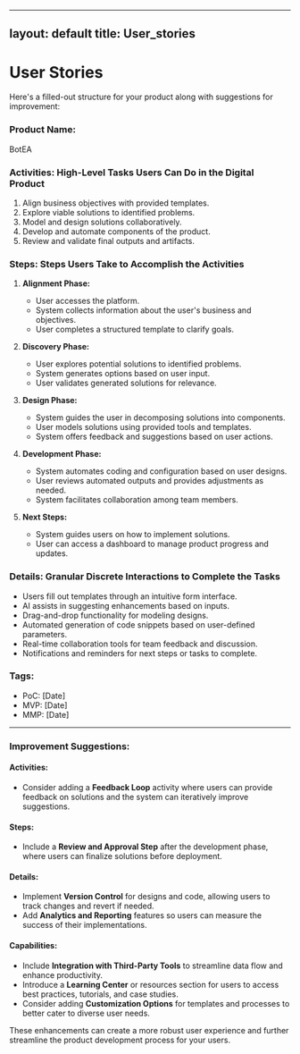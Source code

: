 
---
layout: default
title: User_stories
---

# User Stories

Here's a filled-out structure for your product along with suggestions for improvement:

### **Product Name:**
BotEA

### **Activities: High-Level Tasks Users Can Do in the Digital Product**
1. Align business objectives with provided templates.
2. Explore viable solutions to identified problems.
3. Model and design solutions collaboratively.
4. Develop and automate components of the product.
5. Review and validate final outputs and artifacts.

### **Steps: Steps Users Take to Accomplish the Activities**
1. **Alignment Phase:**
   - User accesses the platform.
   - System collects information about the user's business and objectives.
   - User completes a structured template to clarify goals.

2. **Discovery Phase:**
   - User explores potential solutions to identified problems.
   - System generates options based on user input.
   - User validates generated solutions for relevance.

3. **Design Phase:**
   - System guides the user in decomposing solutions into components.
   - User models solutions using provided tools and templates.
   - System offers feedback and suggestions based on user actions.

4. **Development Phase:**
   - System automates coding and configuration based on user designs.
   - User reviews automated outputs and provides adjustments as needed.
   - System facilitates collaboration among team members.

5. **Next Steps:**
   - System guides users on how to implement solutions.
   - User can access a dashboard to manage product progress and updates.

### **Details: Granular Discrete Interactions to Complete the Tasks**
- Users fill out templates through an intuitive form interface.
- AI assists in suggesting enhancements based on inputs.
- Drag-and-drop functionality for modeling designs.
- Automated generation of code snippets based on user-defined parameters.
- Real-time collaboration tools for team feedback and discussion.
- Notifications and reminders for next steps or tasks to complete.

### **Tags:** 
- PoC: [Date]
- MVP: [Date]
- MMP: [Date]

---

### **Improvement Suggestions:**

#### Activities:
- Consider adding a **Feedback Loop** activity where users can provide feedback on solutions and the system can iteratively improve suggestions.

#### Steps:
- Include a **Review and Approval Step** after the development phase, where users can finalize solutions before deployment.

#### Details:
- Implement **Version Control** for designs and code, allowing users to track changes and revert if needed.
- Add **Analytics and Reporting** features so users can measure the success of their implementations.

#### Capabilities:
- Include **Integration with Third-Party Tools** to streamline data flow and enhance productivity.
- Introduce a **Learning Center** or resources section for users to access best practices, tutorials, and case studies.
- Consider adding **Customization Options** for templates and processes to better cater to diverse user needs.

These enhancements can create a more robust user experience and further streamline the product development process for your users.